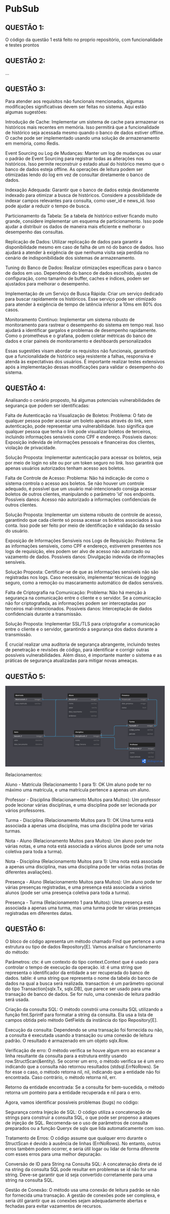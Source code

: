 # PubSub #

## QUESTÃO 1: ##

O código da questão 1 está feito no proprio repositório, com funcionalidade e testes prontos

## QUESTÃO 2: ##

...

## QUESTÃO 3: ##
Para atender aos requisitos não funcionais mencionados, algumas modificações significativas devem ser feitas no sistema. Aqui estão algumas sugestões:

Introdução de Cache:
    Implementar um sistema de cache para armazenar os históricos mais recentes em memória. Isso permitirá que a funcionalidade de histórico seja acessada mesmo quando o banco de dados estiver offline. O cache pode ser implementado usando uma solução de armazenamento em memória, como Redis.

Event Sourcing ou Log de Mudanças:
    Manter um log de mudanças ou usar o padrão de Event Sourcing para registrar todas as alterações nos históricos. Isso permite reconstruir o estado atual do histórico mesmo que o banco de dados esteja offline. As operações de leitura podem ser otimizadas lendo do log em vez de consultar diretamente o banco de dados.

Indexação Adequada:
    Garantir que o banco de dados esteja devidamente indexado para otimizar a busca de históricos. Considere a possibilidade de indexar campos relevantes para consulta, como user_id e news_id. Isso pode ajudar a reduzir o tempo de busca.

Particionamento da Tabela:
    Se a tabela de histórico estiver ficando muito grande, considere implementar um esquema de particionamento. Isso pode ajudar a distribuir os dados de maneira mais eficiente e melhorar o desempenho das consultas.

Replicação de Dados:
    Utilizar replicação de dados para garantir a disponibilidade mesmo em caso de falha de um nó do banco de dados. Isso ajudará a atender à exigência de que nenhuma visita seja perdida no cenário de indisponibilidade dos sistemas de armazenamento.

Tuning do Banco de Dados:
    Realizar otimizações específicas para o banco de dados em uso. Dependendo do banco de dados escolhido, ajustes de configuração, como tamanho de buffer, caches e índices, podem ser ajustados para melhorar o desempenho. 

Implementação de um Serviço de Busca Rápida:
    Criar um serviço dedicado para buscar rapidamente os históricos. Esse serviço pode ser otimizado para atender à exigência de tempo de latência inferior a 10ms em 80% dos casos.

Monitoramento Contínuo:
    Implementar um sistema robusto de monitoramento para rastrear o desempenho do sistema em tempo real. Isso ajudará a identificar gargalos e problemas de desempenho rapidamente. Como o prometheus e o grafana, podem coletar métricas do banco de dados e criar paineis de monitoramento e deshboards personalizados

Essas sugestões visam abordar os requisitos não funcionais, garantindo que a funcionalidade de histórico seja resistente a falhas, responsiva e atenda às expectativas dos usuários. É importante realizar testes extensivos após a implementação dessas modificações para validar o desempenho do sistema.


## QUESTÃO 4: ##

Analisando o cenário proposto, há algumas potenciais vulnerabilidades de segurança que podem ser identificadas:

Falta de Autenticação na Visualização de Boletos:
    Problema: O fato de qualquer pessoa poder acessar um boleto apenas através do link, sem autenticação, pode representar uma vulnerabilidade. Isso significa que qualquer pessoa que tenha o link pode visualizar boletos de terceiros, incluindo informações sensíveis como CPF e endereço.
    Possíveis danos: Exposição indevida de informações pessoais e financeiras dos clientes, violação de privacidade.

Solução Proposta:
    Implementar autenticação para acessar os boletos, seja por meio de login no site ou por um token seguro no link. Isso garantirá que apenas usuários autorizados tenham acesso aos boletos.

Falta de Controle de Acesso:
    Problema: Não há indicação de como o sistema controla o acesso aos boletos. Se não houver um controle adequado, é possível que um usuário mal-intencionado consiga acessar boletos de outros clientes, manipulando o parâmetro 'id' nos endpoints.
    Possíveis danos: Acesso não autorizado a informações confidenciais de outros clientes.

Solução Proposta:
    Implementar um sistema robusto de controle de acesso, garantindo que cada cliente só possa acessar os boletos associados à sua conta. Isso pode ser feito por meio de identificação e validação da sessão do usuário.

Exposição de Informações Sensíveis nos Logs de Requisição:
    Problema: Se as informações sensíveis, como CPF e endereço, estiverem presentes nos logs de requisição, eles podem ser alvo de acesso não autorizado ou vazamento de dados.
    Possíveis danos: Divulgação indevida de informações sensíveis.

Solução Proposta:
    Certificar-se de que as informações sensíveis não são registradas nos logs. Caso necessário, implementar técnicas de logging seguro, como a remoção ou mascaramento automático de dados sensíveis.

Falta de Criptografia na Comunicação:
    Problema: Não há menção à segurança na comunicação entre o cliente e o servidor. Se a comunicação não for criptografada, as informações podem ser interceptadas por terceiros mal-intencionados.
    Possíveis danos: Interceptação de dados confidenciais durante a transmissão.

Solução Proposta:
    Implementar SSL/TLS para criptografar a comunicação entre o cliente e o servidor, garantindo a segurança dos dados durante a transmissão.

É crucial realizar uma auditoria de segurança abrangente, incluindo testes de penetração e revisões de código, para identificar e corrigir outras possíveis vulnerabilidades. Além disso, é importante manter o sistema e as práticas de segurança atualizadas para mitigar novas ameaças.

## QUESTÃO 5: ##

![Image](./img/db_relations.png)

Relacionamentos:

Aluno - Matrícula (Relacionamento 1 para 1): OK
    Um aluno pode ter no máximo uma matrícula, e uma matrícula pertence a apenas um aluno.

Professor - Disciplina (Relacionamento Muitos para Muitos):
    Um professor pode lecionar várias disciplinas, e uma disciplina pode ser lecionada por vários professores.

Turma - Disciplina (Relacionamento Muitos para 1): OK
    Uma turma está associada a apenas uma disciplina, mas uma disciplina pode ter várias turmas.

Nota - Aluno (Relacionamento Muitos para Muitos):
    Um aluno pode ter várias notas, e uma nota está associada a vários alunos (pode ser uma nota coletiva para toda a turma).

Nota - Disciplina (Relacionamento Muitos para 1):
    Uma nota está associada a apenas uma disciplina, mas uma disciplina pode ter várias notas (notas de diferentes avaliações).

Presença - Aluno (Relacionamento Muitos para Muitos):
    Um aluno pode ter várias presenças registradas, e uma presença está associada a vários alunos (pode ser uma presença coletiva para toda a turma).

Presença - Turma (Relacionamento 1 para Muitos):
    Uma presença está associada a apenas uma turma, mas uma turma pode ter várias presenças registradas em diferentes datas.


## QUESTÃO 6: ##

O bloco de código apresenta um método chamado Find que pertence a uma estrutura ou tipo de dados Repository[E]. Vamos analisar o funcionamento do método:

Parâmetros:
    ctx: é um contexto do tipo context.Context que é usado para controlar o tempo de execução da operação.
    id: é uma string que representa o identificador da entidade a ser recuperada do banco de dados.
    table: é uma string que representa o nome da tabela do banco de dados na qual a busca será realizada.
    transaction: é um parâmetro opcional do tipo Transaction[sqlx.Tx, sqlx.DB], que parece ser usado para uma transação de banco de dados. Se for nulo, uma conexão de leitura padrão será usada.

Criação da consulta SQL:
    O método constrói uma consulta SQL utilizando a função fmt.Sprintf para formatar a string da consulta. Ela usa a lista de campos obtida pelo método GetFields da instância do tipo Repository[E].

Execução da consulta:
    Dependendo se uma transação foi fornecida ou não, a consulta é executada usando a transação ou uma conexão de leitura padrão. O resultado é armazenado em um objeto sqlx.Row.

Verificação de erro:
    O método verifica se houve algum erro ao escanear a linha resultante da consulta para a estrutura entity usando row.StructScan(&entity). Se ocorrer um erro, o método verifica se é um erro indicando que a consulta não retornou resultados (stdsql.ErrNoRows). Se for esse o caso, o método retorna nil, nil, indicando que a entidade não foi encontrada. Caso contrário, o método retorna nil, err.

Retorno da entidade encontrada:
    Se a consulta for bem-sucedida, o método retorna um ponteiro para a entidade recuperada e nil para o erro.

Agora, vamos identificar possíveis problemas (bugs) no código:

Segurança contra Injeção de SQL:
    O código utiliza a concatenação de strings para construir a consulta SQL, o que pode ser propenso a ataques de injeção de SQL. Recomenda-se o uso de parâmetros de consulta preparados ou a função Queryx de sqlx que lida automaticamente com isso.

Tratamento de Erros:
    O código assume que qualquer erro durante o StructScan é devido à ausência de linhas (ErrNoRows). No entanto, outros erros também podem ocorrer, e seria útil logar ou lidar de forma diferente com esses erros para uma melhor depuração.

Conversão de ID para String na Consulta SQL:
    A concatenação direta de id na string da consulta SQL pode resultar em problemas se id não for uma string. Deve-se garantir que id seja convertido corretamente para uma string na consulta SQL.

Gestão de Conexão:
    O método usa uma conexão de leitura padrão se não for fornecida uma transação. A gestão de conexões pode ser complexa, e seria útil garantir que as conexões sejam adequadamente abertas e fechadas para evitar vazamentos de recursos.

